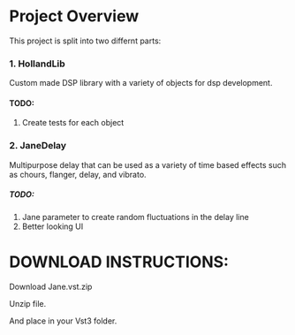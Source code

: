 # Project Overview

This project is split into two differnt parts:

### 1. HollandLib 

Custom made DSP library with a variety of objects for dsp development.

<!-- #### Object Types
1. Algorithms 
- Fully Fleshed Out objects  -->


#### TODO:
1. Create tests for each object

### 2. JaneDelay 

Multipurpose delay that can be used as a variety of time based effects such as chours, flanger, delay, and vibrato.

##### TODO:

1. Jane parameter to create random fluctuations in the delay line  
2. Better looking UI

# DOWNLOAD INSTRUCTIONS:

Download Jane.vst.zip

Unzip file.

And place in your Vst3 folder.
